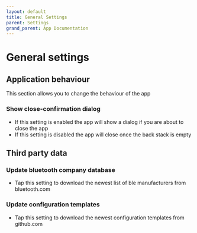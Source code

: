 ```yaml
---
layout: default
title: General Settings
parent: Settings
grand_parent: App Documentation
---
```


# General settings

## Application behaviour

This section allows you to change the behaviour of the app

### Show close-confirmation dialog

- If this setting is enabled the app will show a dialog if you are about to close the app
- If this setting is disabled the app will close once the back stack is empty

## Third party data

### Update bluetooth company database

- Tap this setting to download the newest list of ble manufacturers from bluetooth.com

### Update configuration templates

- Tap this setting to download the newest configuration templates from github.com
